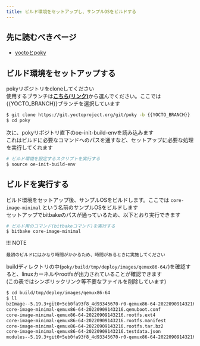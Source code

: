 ```yaml
---
title: ビルド環境をセットアップし、サンプルOSをビルドする
---
```


## 先に読むべきページ
* [yoctoとpoky](./index.md)


## ビルド環境をセットアップする

pokyリポジトリをcloneしてください  
使用するブランチは[**こちら(リンク)**](https://wiki.yoctoproject.org/wiki/Releases)から選んでください。ここでは{{YOCTO_BRANCH}}ブランチを選択しています  

~~~bash
$ git clone https://git.yoctoproject.org/git/poky -b {{YOCTO_BRANCH}}
$ cd poky
~~~

次に、pokyリポジトリ直下のoe-init-build-envを読み込みます    
これはビルドに必要なコマンドへのパスを通すなど、セットアップに必要な処理を実行してくれます  

~~~bash
# ビルド環境を設定するスクリプトを実行する
$ source oe-init-build-env
~~~

## ビルドを実行する

ビルド環境をセットアップ後、サンプルOSをビルドします。ここでは `core-image-minimal` という名前のサンプルOSをビルドします  
セットアップでbitbakeのパスが通っているため、以下とおり実行できます  

~~~bash
# ビルド用のコマンド(bitbakeコマンド)を実行する
$ bitbake core-image-minimal 
~~~

!!! NOTE

    最初のビルドにはかなり時間がかかるため、時間があるときに実施してください  

buildディレクトリの中(`poky/build/tmp/deploy/images/qemux86-64/`)を確認すると、linuxカーネルやrootfsが出力されていることが確認できます  
(この表ではシンボリックリンク等不要なファイルを削除しています)  

~~~bash
$ cd build/tmp/deploy/images/qemux86-64
$ ll
bzImage--5.19.3+git0+5eb0fa93f8_4d93345670-r0-qemux86-64-20220909143216.bin   -> linuxカーネル
core-image-minimal-qemux86-64-20220909143216.qemuboot.conf                    -> qemuの設定ファイル
core-image-minimal-qemux86-64-20220909143216.rootfs.ext4                      -> rootfs
core-image-minimal-qemux86-64-20220909143216.rootfs.manifest                  -> カスタマイズしたlinux OSに何が入っているかをまとめた情報
core-image-minimal-qemux86-64-20220909143216.rootfs.tar.bz2                   -> rootfsのtar.bz2. docker importするとコンテナにできる
core-image-minimal-qemux86-64-20220909143216.testdata.json                    -> ビルド時の変数設定などのデータが入っている
modules--5.19.3+git0+5eb0fa93f8_4d93345670-r0-qemux86-64-20220909143216.tgz   -> カーネルモジュール
~~~
